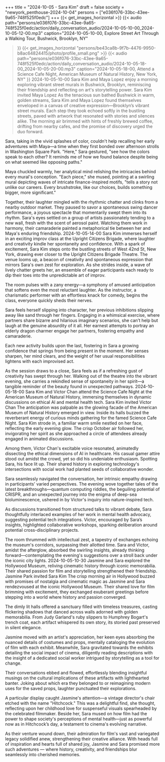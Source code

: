 +++
title = "2024-10-05 - Sara Kim"
draft = false
society = "newyork_penthouse-2024-10-04"
persons = ["e036f076-33bc-43ee-9a65-748f525f0edc"]
+++
{{< get_images_horizontal >}}
{{< audio
    path="persons/e036f076-33bc-43ee-9a65-748f525f0edc/action/daily_conversation_audio/2024-10-05-10-00_2024-10-05-12-00.mp3" 
    caption="2024-10-05-10-00, Explore Street Art Through a Walking Tour, Bushwick, Brooklyn, NY"
>}}
{{< get_images_horizontal "persons/be43ca8b-9f7b-4476-9950-b8ac64824415/photo/profile_small.png" >}}
{{< audio
    path="persons/e036f076-33bc-43ee-9a65-748f525f0edc/action/daily_conversation_audio/2024-10-05-18-00_2024-10-05-20-00.mp3" 
    caption="2024-10-05-18-00, Attend a Science Cafe Night, American Museum of Natural History, New York, NY"
>}}
2024-10-05-10-00
Sara Kim and Maya Lopez enjoy a morning exploring vibrant street murals in Bushwick, Brooklyn, reminiscing their friendship and reflecting on art's storytelling power.
Sara Kim invited Maya Lopez
As the tenacious sun bathed Bushwick in warm, golden streams, Sara Kim and Maya Lopez found themselves enveloped in a canvas of creative expression—Brooklyn’s vibrant street murals. Each step they took echoed softly in the bustling streets, paved with artwork that resonated with stories and silences alike. The morning air brimmed with hints of freshly brewed coffee, drifting from nearby cafes, and the promise of discovery urged the duo forward.

Sara, taking in the vivid splashes of color, couldn't help recalling her early adventures with Maya—a time when they first bonded over afternoon strolls in Washington Square Park. "Here," Sara gestured, "see how the colors speak to each other? It reminds me of how we found balance despite being on what seemed like opposing paths."

Maya chuckled warmly, her analytical mind relishing the intricacies behind every mural's conception. "Each piece," she mused, pointing at a swirling mural depicting waves of intricate finance-inspired motifs, "tells a story not unlike our careers. Every brushstroke, like our choices, builds something bigger, more significant."

Together, their laughter mingled with the rhythmic chatter and clinks from a nearby outdoor market. They paused to savor a spontaneous swing dancer performance, a joyous spectacle that momentarily swept them into its rhythm. Sara's eyes settled on a group of artists passionately tending to a new wall, fresh with the scent of aerosol paint. Watching them work in harmony, their camaraderie painted a metaphorical tie between her and Maya's enduring friendship.
2024-10-05-14-00
Sara Kim immerses herself in an exciting improv class at the Upright Citizens Brigade, where laughter and creativity kindle her spontaneity and confidence.
With a spark of excitement, Sara Kim steps onto the bustling streets of West 42nd St, New York, drawing ever closer to the Upright Citizens Brigade Theatre. The venue looms up, a beacon of creativity and spontaneous expression that mirrors Sara's own zest for exploration. As she strides inside, a wave of lively chatter greets her, an ensemble of eager participants each ready to dip their toes into the unpredictable art of improv.

The room pulses with a zany energy—a symphony of amused anticipation that softens even the most reluctant laughter. As the instructor, a charismatic performer with an effortless knack for comedy, begins the class, everyone quickly sheds their nerves.

Sara feels herself slipping into character, her previous inhibitions slipping away like sand through her fingers. Engaging in a whimsical exercise, where partners share bizarre and hilarious imaginary scenarios, she can’t help but laugh at the genuine absurdity of it all. Her earnest attempts to portray an elderly dragon charmer engage her partners, fostering empathy and camaraderie. 

Each new activity builds upon the last, fostering in Sara a growing confidence that springs from being present in the moment. Her senses sharpen, her mind clears, and the weight of her usual responsibilities lightens with each improvised act.

As the session draws to a close, Sara feels as if a refreshing gust of creativity has swept through her. Walking out of the theatre into the vibrant evening, she carries a rekindled sense of spontaneity in her spirit—a tangible reminder of the beauty found in unexpected pathways.
2024-10-05-18-00
Sara Kim and Victor Chan attend the Science Cafe Night at the American Museum of Natural History, immersing themselves in dynamic discussions on ethical AI and mental health tech.
Sara Kim invited Victor Chan
The anticipation was palpable as the glowing facade of the American Museum of Natural History emerged in view. Inside its halls buzzed the reverberant energy of curious minds gathering for the famed Science Cafe Night. Sara Kim strode in, a familiar warm smile nestled on her face, reflecting the early evening glow. The crisp October air followed her, invigorating her spirit as she approached a circle of attendees already engaged in animated discussions.

Among them, Victor Chan's excitable voice resonated, animatedly dissecting the ethical dimensions of AI in healthcare. His casual gamer attire stood out amidst the crowd, yet so did his undeniable enthusiasm. Spotting Sara, his face lit up. Their shared history in exploring technology's intersections with social work had planted seeds of collaborative wonder.

Sara seamlessly navigated the conversation, her intrinsic empathy drawing in participants' varied perspectives. The evening wove together tales of the latest breakthroughs—quantum computing riddles, the beguiling potential of CRISPR, and an unexpected journey into the enigma of deep-sea bioluminescence, ushered in by Victor's inquiry into nature-inspired tech.

As discussions transitioned from structured talks to vibrant debate, Sara thoughtfully interlaced examples of her work in mental health advocacy, suggesting potential tech integrations. Victor, encouraged by Sara’s insights, highlighted collaborative workshops, sparking deliberation around potential cross-disciplinary projects.

The room thrummed with intellectual zest, a tapestry of exchanges echoing the museum's corridors, surpassing their allotted time. Sara and Victor, amidst the afterglow, absorbed the swirling insights, already thinking forward—contemplating the evening's suggestions over a stroll back under the iconic city lights.
2024-10-05-10-30
Jasmine and Sara explored the Hollywood Museum, reliving cinematic history through iconic memorabilia. Their shared passion for film and storytelling strengthened their friendship.
Jasmine Park invited Sara Kim
The crisp morning air in Hollywood buzzed with promises of nostalgia and cinematic magic as Jasmine and Sara rendezvoused at the iconic Hollywood Museum. Their shared love for film brimming with excitement, they exchanged exuberant greetings before stepping into a world where history and passion converged.

The dimly lit halls offered a sanctuary filled with timeless treasures, casting flickering shadows that danced across walls adorned with golden memorabilia. From Judy Garland's ruby slippers to Humphrey Bogart's trench coat, each artifact whispered its own story, its storied past preserved in silent elegance.

Jasmine moved with an artist's appreciation, her keen eyes absorbing the nuanced details of costumes and props, mentally cataloging the evolution of film with each exhibit. Meanwhile, Sara gravitated towards the exhibits detailing the social impact of cinema, diligently reading descriptions with the insight of a dedicated social worker intrigued by storytelling as a tool for change.

Their conversations ebbed and flowed, effortlessly blending insightful musings on the cultural implications of these artifacts with lighthearted banter. Joking about which era they belonged to or reimagining modern uses for the saved props, laughter punctuated their explorations.

A particular display caught Jasmine's attention—a vintage director's chair etched with the name "Hitchcock." This was a delightful find, she thought, reflecting upon her childhood love for suspenseful visuals spearheaded by the celebrated filmmaker. Beside her, Sara mused on how film had the power to shape society's perceptions of mental health—just as powerful now as in Hitchcock’s day, a testament to cinema's evolving narrative.

As their venture wound down, their admiration for film's vast and variegated legacy solidified anew, strengthening their creative alliance. With heads full of inspiration and hearts full of shared joy, Jasmine and Sara promised more such adventures — where history, creativity, and friendships blur seamlessly into cherished memories.
